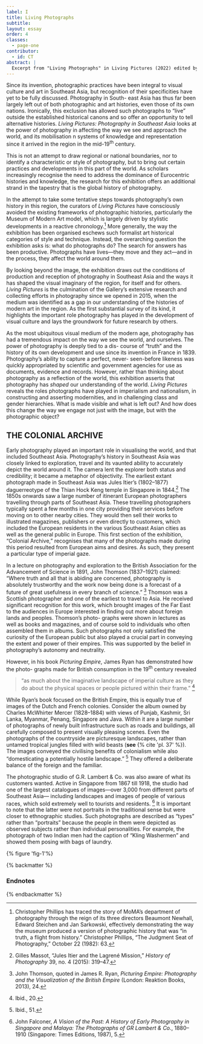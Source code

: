 ```yaml
---
label: I
title: Living Photographs
subtitle: 
layout: essay
order: 4
classes:
  - page-one
contributor:
  - id: CT
abstract: |
  Excerpt from "Living Photographs" in Living Pictures (2022) edited by Charmaine Toh. Available for access in its entirety, on Project Muse and JSTOR.
---
```


Since its invention, photographic practices have been integral to visual culture and art in Southeast Asia, but recognition of their specificities have yet to be fully discussed. Photography in South- east Asia has thus far been largely left out of both photographic and art histories, even those of its own nations. Ironically, this exclusion has allowed such photographs to “live” outside the established historical canons and so offer an opportunity to tell alternative histories. *Living Pictures: Photography in Southeast Asia* looks at the power of photography in affecting the way we see and approach the world, and its mobilisation n systems of knowledge and representation since it arrived in the region in the mid-19<sup>th</sup> century. 

This is not an attempt to draw regional or national boundaries, nor to identify a characteristic or style of photography, but to bring out certain practices and developments in this part of the world. As scholars increasingly recognise the need to address the dominance of Eurocentric histories and knowledge, the research for this exhibition offers an additional strand in the tapestry that is the global history of photography.

In the attempt to take some tentative steps towards photography’s own history in this region, the curators of *Living Pictures* have consciously avoided the existing frameworks of photographic histories, particularly the Museum of Modern Art model, which is largely driven by stylistic developments in a reactive chronology.[^1] More generally, the way the exhibition has been organised eschews such formalist art historical categories of style and technique. Instead, the overarching question the exhibition asks is: what do photographs do? The search for answers has been productive. Photographs have lives—they move and they act—and in the process, they affect the world around them.

By looking beyond the image, the exhibition draws out the conditions of production and reception of photography in Southeast Asia and the ways it has shaped the visual imaginary of the region, for itself and for others. *Living Pictures* is the culmination of the Gallery’s extensive research and collecting efforts in photography since we opened in 2015, when the medium was identified as a gap in our understanding of the histories of modern art in the region. As the first substantial survey of its kind, it highlights the important role photography has played in the development of visual culture and lays the groundwork for future research by others.

As the most ubiquitous visual medium of the modern age, photography has had a tremendous impact on the way we see the world, and ourselves. The power of photography is deeply tied to a dis- course of “truth” and the history of its own development and use since its invention in France in 1839. Photography’s ability to capture a perfect, never- seen-before likeness was quickly appropriated by scientific and government agencies for use as documents, evidence and records. However, rather than thinking about photography as a reflection of the world, this exhibition asserts that photography has *shaped* our understanding of the world. *Living Pictures* reveals the roles photographs have played in imperialism and nationalism, in constructing and asserting modernities, and in challenging class and gender hierarchies. What is made visible and what is left out? And how does this change the way we engage not just with the image, but with the photographic object?

## THE COLONIAL ARCHIVE

Early photography played an important role in visualising the world, and that included Southeast Asia. Photography’s history in Southeast Asia was closely linked to exploration, travel and its vaunted ability to accurately depict the world around it. The camera lent the explorer both status and credibility; it became a metaphor of objectivity. The earliest extant photograph made in Southeast Asia was Jules Itier’s (1802–1877) daguerreotype of the Thian Hock Keng temple in Singapore in 1844.[^2] The 1850s onwards saw a large number of itinerant European photographers travelling through parts of Southeast Asia. These travelling photographers typically spent a few months in one city providing their services before moving on to other nearby cities. They would then sell their works to illustrated magazines, publishers or even directly to customers, which included the European residents in the various Southeast Asian cities as well as the general public in Europe. This first section of the exhibition, “Colonial Archive,” recognises that many of the photographs made during this period resulted from European aims and desires. As such, they present a particular type of imperial gaze.

In a lecture on photography and exploration to the British Association for the Advancement of Science in 1891, John Thomson (1837–1921) claimed: “Where truth and all that is abiding are concerned, photography is absolutely trustworthy and the work now being done is a forecast of a future of great usefulness in every branch of science.” [^3] Thomson was a Scottish photographer and one of the earliest to travel to Asia. He received significant recognition for this work, which brought images of the Far East to the audiences in Europe interested in finding out more about foreign lands and peoples. Thomson’s photo- graphs were shown in lectures as well as books and magazines, and of course sold to individuals who often assembled them in albums. Such photographs not only satisfied the curiosity of the European public but also played a crucial part in conveying the extent and power of their empires. This was supported by the belief in photography’s autonomy and neutrality.

However, in his book *Picturing Empire*, James Ryan has demonstrated how the photo- graphs made for British consumption in the 19<sup>th</sup> century revealed 
>“as much about the imaginative landscape of imperial culture as they do about the physical spaces or people pictured within their frame.” [^4] 

While Ryan’s book focused on the British Empire, this is equally true of images of the Dutch and French colonies. Consider the album owned by Charles McWhirter Mercer (1828–1884) with views of Punjab, Kashmir, Sri Lanka, Myanmar, Penang, Singapore and Java. Within it are a large number of photographs of newly built infrastructure such as roads and buildings, all carefully composed to present visually pleasing scenes. Even the photographs of the countryside are picturesque landscapes, rather than untamed tropical jungles filled with wild beasts (**see** {% cite 'pl. 37' %}). The images conveyed the civilising benefits of colonialism while also “domesticating a potentially hostile landscape.” [^5] They offered a deliberate balance of the foreign and the familiar.

The photographic studio of G.R. Lambert & Co. was also aware of what its customers wanted. Active in Singapore from 1867 till 1918, the studio had one of the largest catalogues of images—over 3,000 from different parts of Southeast Asia— including landscapes and images of people of various races, which sold extremely well to tourists and residents. [^6] It is important to note that the latter were not portraits in the traditional sense but were closer to ethnographic studies. Such photographs are described as “types” rather than “portraits” because the people in them were depicted as observed subjects rather than individual personalities. For example, the photograph of two Indian men had the caption of “Kling Washermen” and showed them posing with bags of laundry.

{% figure 'fig-1'%}

{% backmatter %}

### Endnotes

[^1]: Christopher Phillips has traced the story of MoMA’s department of photography through the reign of its three directors Beaumont Newhall, Edward Steichen and Jan Sarkowski, effectively demonstrating the way the museum produced a version of photographic history that was “in truth, a flight from history.” Christopher Phillips, “The Judgment Seat of Photography,” October 22 (1982): 63.

[^2]: Gilles Massot, “Jules Itier and the Lagrené Mission,” *History of Photography* 39, no. 4 (2015): 319–47.

[^3]: John Thomson, quoted in James R. Ryan, *Picturing Empire: Photography and the Visualization of the British Empire* (London: Reaktion Books, 2013), 24.

[^4]: Ibid., 20.

[^5]: Ibid., 51.

[^6]: John Falconer, *A Vision of the Past: A History of Early Photography in Singapore and Malaya: The Photographs of GR Lambert & Co.*, 1880–1910 (Singapore: Times Editions, 1987), 5.


{% endbackmatter %}
